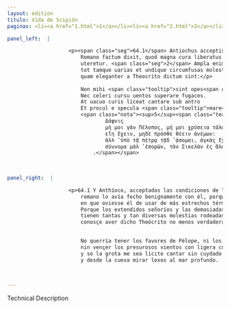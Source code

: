 ```yaml
---
layout: edition
titulo: Vida de Scipión
paginas: <li><a href="1.html">1</a></li><li><a href="2.html">2</a></li><li><a href="3.html">3</a></li><li><a href="4.html">4</a></li><li><a href="5.html">5</a></li><li><a href="6.html">6</a></li><li><a href="7.html">7</a></li><li><a href="8.html">8</a></li><li><a href="9.html">9</a></li><li><a href="10.html">10</a></li><li><a href="11.html">11</a></li><li><a href="12.html">12</a></li><li><a href="13.html">13</a></li><li><a href="14.html">14</a></li><li><a href="15.html">15</a></li><li><a href="16.html">16</a></li><li><a href="17.html">17</a></li><li><a href="18.html">18</a></li><li><a href="19.html">19</a></li><li><a href="20.html">20</a></li><li><a href="21.html">21</a></li><li><a href="22.html">22</a></li><li><a href="23.html">23</a></li><li><a href="24.html">24</a></li><li><a href="25.html">25</a></li><li><a href="26.html">26</a></li><li><a href="27.html">27</a></li><li><a href="28.html">28</a></li><li><a href="29.html">29</a></li><li><a href="30.html">30</a></li><li><a href="31.html">31</a></li><li><a href="32.html">32</a></li><li><a href="33.html">33</a></li><li><a href="34.html">34</a></li><li><a href="35.html">35</a></li><li><a href="36.html">36</a></li><li><a href="37.html">37</a></li><li><a href="38.html">38</a></li><li><a href="39.html">39</a></li><li><a href="40.html">40</a></li><li><a href="41.html">41</a></li><li><a href="42.html">42</a></li><li><a href="43.html">43</a></li><li><a href="44.html">44</a></li><li><a href="45.html">45</a></li><li><a href="46.html">46</a></li><li><a href="47.html">47</a></li><li><a href="48.html">48</a></li><li><a href="49.html">49</a></li><li><a href="50.html">50</a></li><li><a href="51.html">51</a></li><li><a href="52.html">52</a></li><li><a href="53.html">53</a></li><li><a href="54.html">54</a></li><li><a href="55.html">55</a></li><li><a href="56.html">56</a></li><li><a href="57.html">57</a></li><li><a href="58.html">58</a></li><li><a href="59.html">59</a></li><li><a href="60.html">60</a></li><li><a href="61.html">61</a></li><li><a href="62.html">62</a></li><li><a href="63.html">63</a></li><li><a href="64.html">64</a></li><li><a href="65.html">65</a></li><li><a href="66.html">66</a></li><li><a href="67.html">67</a></li><li><a href="68.html">68</a></li><li><a href="69.html">69</a></li><li><a href="70.html">70</a></li><li><a href="71.html">71</a></li><li><a href="72.html">72</a></li><li><a href="73.html">73</a></li><li><a href="74.html">74</a></li>

panel_left:  |

                    <p><span class="seg">64.1</span> Antiochus acceptis conditionibus pacis benigne sibi a populo
                        Romano factum dixit, quod magna cura liberatus modicis regni terminis
                        uteretur. <span class="seg">2</span> Ampla enim imperia et nimiae quae expetuntur opes,
                        tot tamque uarias et undique circumfusas molestias habent, ut non minus uere
                        quam eleganter a Theocrito dictum sint:</p>
                    
                        Non mihi <span class="tooltip">sint opes<span class="tooltiptext">diuitie <span class="siglas">F N P S U W</span> sint diuitię <span class="siglas">R</span> </span></span> Pelopis, nec multa talenta 
                        Nec celeri cursu uentos superare fugaces. 
                        At uacuo curis liceat cantare sub antro 
                        Et procul e specula <span class="tooltip">mare<span class="tooltiptext">pontum <span class="siglas">F N P R S U</span> ponthum <span class="siglas">M</span> poterit <span class="siglas">W</span> </span></span> spectare profundum.
                        <span class="nota"><sup>5</sup><span class="texto_nota"> Teócrito, Id. VIII, vv. 53-56, cuando es el turno de Dafnis: 
                                Δάφνις
                                μή μοι γᾶν Πέλοπος, μή μοι χρύσεια τάλαντα
                                εἴη ἔχειν, μηδὲ πρόσθε θέειν ἀνέμων:
                                ἀλλ ̓ ὑπὸ τᾷ πέτρᾳ τᾷδ ̓ ᾁσομαι, ἀγκὰς ἔχων τυ,
                                σύννομα μᾶλ ̓ ἐσορῶν, τὰν Σικελὰν ἐς ἅλα
                            .</span></span>
                    
                

panel_right:  |

                    <p>64.1 Y Anthíoco, acceptadas las condiciones de la paz, dixo qu'el pueblo
                        romano lo avía fecho benignamente con él, porque le librava de grand cuydado
                        en que oviesse él de usar de más estrechos términos de reyno. <span class="seg">2</span>
                        Porque los extendidos señoríos y las demasiadas riquezas que se requieren,
                        tienen tantas y tan diversas molestias rodeadas de todas partes, que se
                        conosçe aver dicho Theócrito no menos verdadera que elegantemente:</p>

                    
                        No querría tener los favores de Pélope, ni los muchos talentos 
                        nin vençer los presurosos vientos con ligera corrida 
                        y so la grota me sea lícito cantar sin cuydado 
                        y desde la cueva mirar lexos al mar profundo.
                    
                

---
```


Technical Description 